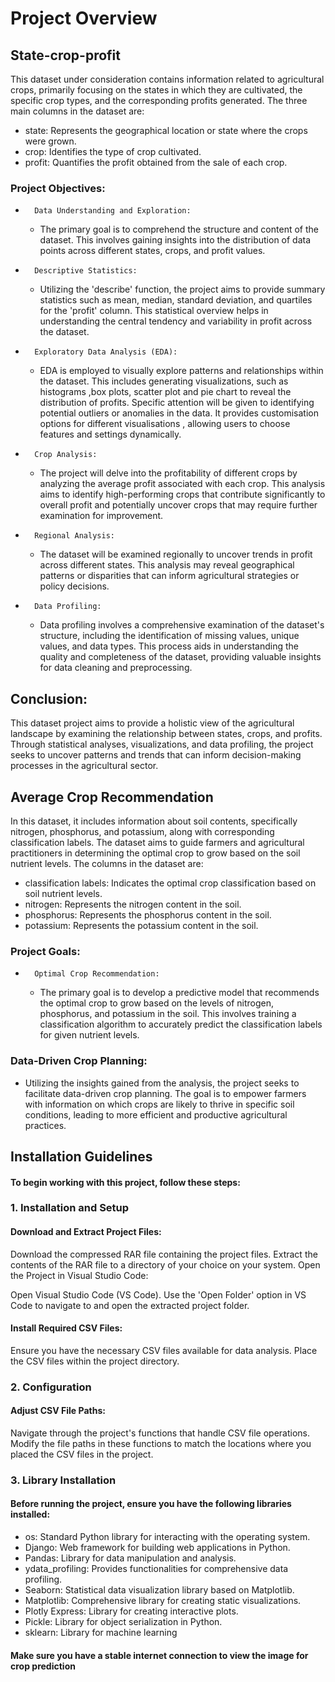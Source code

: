 # Project Overview
## State-crop-profit
This dataset under consideration contains information related to agricultural crops, primarily focusing on the states in which they are cultivated, the specific crop types, and the corresponding profits generated. The three main columns in the dataset are:
* state: Represents the geographical location or state where the crops were grown.
* crop: Identifies the type of crop cultivated.
* profit: Quantifies the profit obtained from the sale of each crop.
### Project Objectives:
* 		Data Understanding and Exploration:
    * The primary goal is to comprehend the structure and content of the dataset. This involves gaining insights into the distribution of data points across different states, crops, and profit values.
* 		Descriptive Statistics:
    * Utilizing the 'describe' function, the project aims to provide summary statistics such as mean, median, standard deviation, and quartiles for the 'profit' column. This statistical overview helps in understanding the central tendency and variability in profit across the dataset.
* 		Exploratory Data Analysis (EDA):
    * EDA is employed to visually explore patterns and relationships within the dataset. This includes generating visualizations, such as histograms ,box plots, scatter plot and pie chart to reveal the distribution of profits. Specific attention will be given to identifying potential outliers or anomalies in the data. It provides customisation options for different visualisations , allowing users to choose features and settings dynamically.
* 		Crop Analysis:
    * The project will delve into the profitability of different crops by analyzing the average profit associated with each crop. This analysis aims to identify high-performing crops that contribute significantly to overall profit and potentially uncover crops that may require further examination for improvement.
* 		Regional Analysis:
    * The dataset will be examined regionally to uncover trends in profit across different states. This analysis may reveal geographical patterns or disparities that can inform agricultural strategies or policy decisions.
* 		Data Profiling:
    * Data profiling involves a comprehensive examination of the dataset's structure, including the identification of missing values, unique values, and data types. This process aids in understanding the quality and completeness of the dataset, providing valuable insights for data cleaning and preprocessing.
## Conclusion:
This dataset project aims to provide a holistic view of the agricultural landscape by examining the relationship between states, crops, and profits. Through statistical analyses, visualizations, and data profiling, the project seeks to uncover patterns and trends that can inform decision-making processes in the agricultural sector.
## Average Crop Recommendation
In this dataset, it includes information about soil contents, specifically nitrogen, phosphorus, and potassium, along with corresponding classification labels. The dataset aims to guide farmers and agricultural practitioners in determining the optimal crop to grow based on the soil nutrient levels. The columns in the dataset are:
* classification labels: Indicates the optimal crop classification based on soil nutrient levels.
* nitrogen: Represents the nitrogen content in the soil.
* phosphorus: Represents the phosphorus content in the soil.
* potassium: Represents the potassium content in the soil.
### Project Goals:
* 		Optimal Crop Recommendation:
    * The primary goal is to develop a predictive model that recommends the optimal crop to grow based on the levels of nitrogen, phosphorus, and potassium in the soil. This involves training a classification algorithm to accurately predict the classification labels for given nutrient levels.
### Data-Driven Crop Planning:
* Utilizing the insights gained from the analysis, the project seeks to facilitate data-driven crop planning. The goal is to empower farmers with information on which crops are likely to thrive in specific soil conditions, leading to more efficient and productive agricultural practices.
## Installation Guidelines
#### To begin working with this project, follow these steps:

### 1. Installation and Setup
#### Download and Extract Project Files:

Download the compressed RAR file containing the project files.
Extract the contents of the RAR file to a directory of your choice on your system.
Open the Project in Visual Studio Code:

Open Visual Studio Code (VS Code).
Use the 'Open Folder' option in VS Code to navigate to and open the extracted project folder.
#### Install Required CSV Files:

Ensure you have the necessary CSV files available for data analysis.
Place the CSV files within the project directory.
### 2. Configuration
#### Adjust CSV File Paths:
Navigate through the project's functions that handle CSV file operations.
Modify the file paths in these functions to match the locations where you placed the CSV files in the project.

### 3. Library Installation
#### Before running the project, ensure you have the following libraries installed:

* os: Standard Python library for interacting with the operating system.
* Django: Web framework for building web applications in Python.
* Pandas: Library for data manipulation and analysis.
* ydata_profiling: Provides functionalities for comprehensive data profiling.
* Seaborn: Statistical data visualization library based on Matplotlib.
* Matplotlib: Comprehensive library for creating static visualizations.
* Plotly Express: Library for creating interactive plots.
* Pickle: Library for object serialization in Python.
* sklearn: Library for machine learning

#### Make sure you have a stable internet connection to view the image for crop prediction

